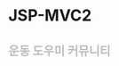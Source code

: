 # JSP-MVC2
<!DOCTYPE html>
<head>
</head>
<body>
  <h2 style="color:#BCBCBC">운동 도우미 커뮤니티<h2>
</body>
